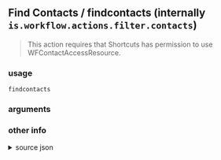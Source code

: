 
## Find Contacts / findcontacts (internally `is.workflow.actions.filter.contacts`)


> This action requires that Shortcuts has permission to use WFContactAccessResource.



### usage
`findcontacts `

### arguments


### other info

<details><summary>source json</summary>
```json
{
	"ActionClass": "WFContentItemFilterAction",
	"AppIdentifier": "com.apple.MobileAddressBook",
	"Category": "Contacts",
	"CreationDate": "2015-01-22T08:00:00.000Z",
	"LastModifiedDate": "2015-12-14T08:00:00.000Z",
	"Name": "Find Contacts",
	"RequiredResources": [
		"WFContactAccessResource"
	],
	"Subcategory": "Contacts",
	"SuggestedAsInitialAction": false,
	"WFContentItemClass": "WFContactContentItem"
}
```
</details>
